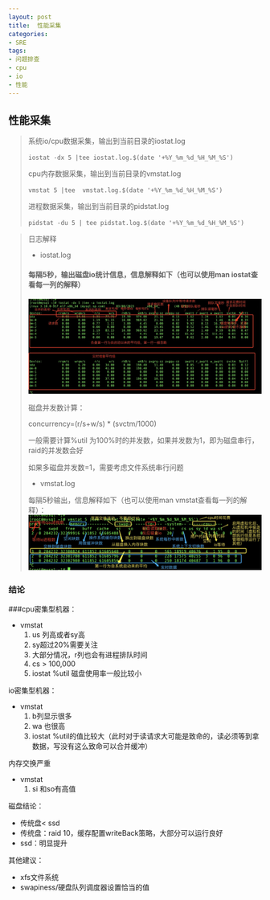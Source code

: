 ```yaml
---
layout: post
title:  性能采集
categories:
- SRE
tags:
- 问题排查
- cpu
- io
- 性能
---
```


**性能采集**
---

> 系统io/cpu数据采集，输出到当前目录的iostat.log
>
> `iostat -dx 5 |tee iostat.log.$(date '+%Y_%m_%d_%H_%M_%S')`
>
> cpu内存数据采集，输出到当前目录的vmstat.log
>
>`vmstat 5 |tee  vmstat.log.$(date '+%Y_%m_%d_%H_%M_%S')`
>
> 进程数据采集，输出到当前目录的pidstat.log
>
>`pidstat -du 5 | tee pidstat.log.$(date '+%Y_%m_%d_%H_%M_%S')`

> 日志解释
>- iostat.log
>
>#### 每隔5秒，输出磁盘io统计信息，信息解释如下（也可以使用man iostat查看每一列的解释）
>
> ![p_iostat_1.png](/images/sre/perfermance/p_iostat_1.png)
>
> 磁盘并发数计算：
>
>concurrency=(r/s+w/s) * (svctm/1000)
>
> 一般需要计算%util 为100%时的并发数，如果并发数为1，即为磁盘串行，raid的并发数会好
>
>如果多磁盘并发数=1，需要考虑文件系统串行问题
>
>- vmstat.log
>
>每隔5秒输出，信息解释如下（也可以使用man vmstat查看每一列的解释）：
> ![p_vmstat_1.png](/images/sre/perfermance/p_vmstat_1.png)

### 结论 ###
###cpu密集型机器：
- vmstat
  1. us 列高或者sy高
  2. sy超过20%需要关注
  3. 大部分情况，r列也会有进程排队时间
  4. cs > 100,000
  5. iostat
%util 磁盘使用率一般比较小

io密集型机器：
- vmstat
  1. b列显示很多
  2. wa 也很高
  3. iostat
%util的值比较大（此时对于读请求大可能是致命的，读必须等到拿数据，写没有这么致命可以合并缓冲）

内存交换严重
- vmstat
  1. si 和so有高值

磁盘结论：
- 传统盘< ssd
- 传统盘：raid 10，缓存配置writeBack策略，大部分可以运行良好
- ssd：明显提升

其他建议：
- xfs文件系统
- swapiness/硬盘队列调度器设置恰当的值